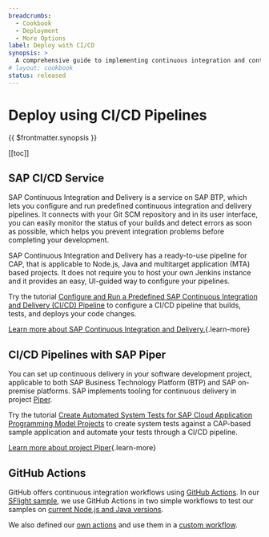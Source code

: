```yaml
---
breadcrumbs:
  - Cookbook
  - Deployment
  - More Options
label: Deploy with CI/CD
synopsis: >
  A comprehensive guide to implementing continuous integration and continuous deployment (CI/CD) for CAP projects using best practices, tools, and services.
# layout: cookbook
status: released
---
```


# Deploy using CI/CD Pipelines
{{ $frontmatter.synopsis }}

[[toc]]


<span id="afterstart" />

<span id="beforecicd" />

## SAP CI/CD Service

SAP Continuous Integration and Delivery is a service on SAP BTP, which lets you configure and run predefined continuous integration and delivery pipelines. It connects with your Git SCM repository and in its user interface, you can easily monitor the status of your builds and detect errors as soon as possible, which helps you prevent integration problems before completing your development.

SAP Continuous Integration and Delivery has a ready-to-use pipeline for CAP, that is applicable to Node.js, Java and multitarget application (MTA) based projects. It does not require you to host your own Jenkins instance and it provides an easy, UI-guided way to configure your pipelines.

Try the tutorial [Configure and Run a Predefined SAP Continuous Integration and Delivery (CI/CD) Pipeline](https://developers.sap.com/tutorials/btp-app-ci-cd-btp.html) to configure a CI/CD pipeline that builds, tests, and deploys your code changes.

[Learn more about SAP Continuous Integration and Delivery.](https://help.sap.com/viewer/SAP-Cloud-Platform-Continuous-Integration-and-Delivery){.learn-more}


## CI/CD Pipelines with SAP Piper

You can set up continuous delivery in your software development project, applicable to both SAP Business Technology Platform (BTP) and SAP on-premise platforms. SAP implements tooling for continuous delivery in project [Piper](https://www.project-piper.io/).

Try the tutorial [Create Automated System Tests for SAP Cloud Application Programming Model Projects](https://developers.sap.com/tutorials/cicd-wdi5-cap.html) to create system tests against a CAP-based sample application and automate your tests through a CI/CD pipeline.


[Learn more about project Piper](https://www.project-piper.io/){.learn-more}

## GitHub Actions

GitHub offers continuous integration workflows using [GitHub Actions](https://docs.github.com/en/actions/automating-builds-and-tests/about-continuous-integration). In our [SFlight sample,](https://github.com/SAP-samples/cap-sflight) we use GitHub Actions in two simple workflows to test our samples on [current Node.js and Java versions](https://github.com/SAP-samples/cap-sflight/tree/main/.github/workflows).

We also defined our [own actions](https://github.com/SAP-samples/cap-sflight/tree/main/.github/actions) and use them in a [custom workflow](https://github.com/SAP-samples/cap-sflight/blob/main/.github/workflows/deploy-btp.yml).
